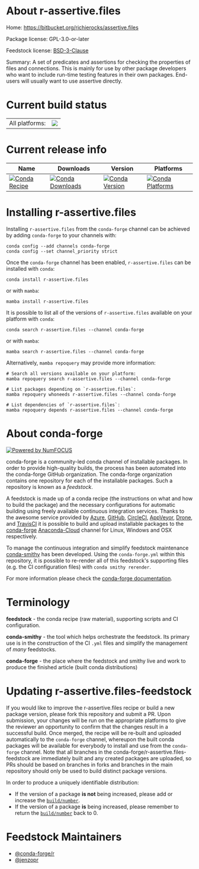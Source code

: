 About r-assertive.files
=======================

Home: https://bitbucket.org/richierocks/assertive.files

Package license: GPL-3.0-or-later

Feedstock license: [BSD-3-Clause](https://github.com/conda-forge/r-assertive.files-feedstock/blob/main/LICENSE.txt)

Summary: A set of predicates and assertions for checking the properties of files and connections.  This is mainly for use by other package developers who want to include run-time testing features in their own packages. End-users will usually want to use assertive directly.

Current build status
====================


<table><tr><td>All platforms:</td>
    <td>
      <a href="https://dev.azure.com/conda-forge/feedstock-builds/_build/latest?definitionId=971&branchName=main">
        <img src="https://dev.azure.com/conda-forge/feedstock-builds/_apis/build/status/r-assertive.files-feedstock?branchName=main">
      </a>
    </td>
  </tr>
</table>

Current release info
====================

| Name | Downloads | Version | Platforms |
| --- | --- | --- | --- |
| [![Conda Recipe](https://img.shields.io/badge/recipe-r--assertive.files-green.svg)](https://anaconda.org/conda-forge/r-assertive.files) | [![Conda Downloads](https://img.shields.io/conda/dn/conda-forge/r-assertive.files.svg)](https://anaconda.org/conda-forge/r-assertive.files) | [![Conda Version](https://img.shields.io/conda/vn/conda-forge/r-assertive.files.svg)](https://anaconda.org/conda-forge/r-assertive.files) | [![Conda Platforms](https://img.shields.io/conda/pn/conda-forge/r-assertive.files.svg)](https://anaconda.org/conda-forge/r-assertive.files) |

Installing r-assertive.files
============================

Installing `r-assertive.files` from the `conda-forge` channel can be achieved by adding `conda-forge` to your channels with:

```
conda config --add channels conda-forge
conda config --set channel_priority strict
```

Once the `conda-forge` channel has been enabled, `r-assertive.files` can be installed with `conda`:

```
conda install r-assertive.files
```

or with `mamba`:

```
mamba install r-assertive.files
```

It is possible to list all of the versions of `r-assertive.files` available on your platform with `conda`:

```
conda search r-assertive.files --channel conda-forge
```

or with `mamba`:

```
mamba search r-assertive.files --channel conda-forge
```

Alternatively, `mamba repoquery` may provide more information:

```
# Search all versions available on your platform:
mamba repoquery search r-assertive.files --channel conda-forge

# List packages depending on `r-assertive.files`:
mamba repoquery whoneeds r-assertive.files --channel conda-forge

# List dependencies of `r-assertive.files`:
mamba repoquery depends r-assertive.files --channel conda-forge
```


About conda-forge
=================

[![Powered by
NumFOCUS](https://img.shields.io/badge/powered%20by-NumFOCUS-orange.svg?style=flat&colorA=E1523D&colorB=007D8A)](https://numfocus.org)

conda-forge is a community-led conda channel of installable packages.
In order to provide high-quality builds, the process has been automated into the
conda-forge GitHub organization. The conda-forge organization contains one repository
for each of the installable packages. Such a repository is known as a *feedstock*.

A feedstock is made up of a conda recipe (the instructions on what and how to build
the package) and the necessary configurations for automatic building using freely
available continuous integration services. Thanks to the awesome service provided by
[Azure](https://azure.microsoft.com/en-us/services/devops/), [GitHub](https://github.com/),
[CircleCI](https://circleci.com/), [AppVeyor](https://www.appveyor.com/),
[Drone](https://cloud.drone.io/welcome), and [TravisCI](https://travis-ci.com/)
it is possible to build and upload installable packages to the
[conda-forge](https://anaconda.org/conda-forge) [Anaconda-Cloud](https://anaconda.org/)
channel for Linux, Windows and OSX respectively.

To manage the continuous integration and simplify feedstock maintenance
[conda-smithy](https://github.com/conda-forge/conda-smithy) has been developed.
Using the ``conda-forge.yml`` within this repository, it is possible to re-render all of
this feedstock's supporting files (e.g. the CI configuration files) with ``conda smithy rerender``.

For more information please check the [conda-forge documentation](https://conda-forge.org/docs/).

Terminology
===========

**feedstock** - the conda recipe (raw material), supporting scripts and CI configuration.

**conda-smithy** - the tool which helps orchestrate the feedstock.
                   Its primary use is in the construction of the CI ``.yml`` files
                   and simplify the management of *many* feedstocks.

**conda-forge** - the place where the feedstock and smithy live and work to
                  produce the finished article (built conda distributions)


Updating r-assertive.files-feedstock
====================================

If you would like to improve the r-assertive.files recipe or build a new
package version, please fork this repository and submit a PR. Upon submission,
your changes will be run on the appropriate platforms to give the reviewer an
opportunity to confirm that the changes result in a successful build. Once
merged, the recipe will be re-built and uploaded automatically to the
`conda-forge` channel, whereupon the built conda packages will be available for
everybody to install and use from the `conda-forge` channel.
Note that all branches in the conda-forge/r-assertive.files-feedstock are
immediately built and any created packages are uploaded, so PRs should be based
on branches in forks and branches in the main repository should only be used to
build distinct package versions.

In order to produce a uniquely identifiable distribution:
 * If the version of a package **is not** being increased, please add or increase
   the [``build/number``](https://docs.conda.io/projects/conda-build/en/latest/resources/define-metadata.html#build-number-and-string).
 * If the version of a package **is** being increased, please remember to return
   the [``build/number``](https://docs.conda.io/projects/conda-build/en/latest/resources/define-metadata.html#build-number-and-string)
   back to 0.

Feedstock Maintainers
=====================

* [@conda-forge/r](https://github.com/conda-forge/r/)
* [@jenzopr](https://github.com/jenzopr/)

